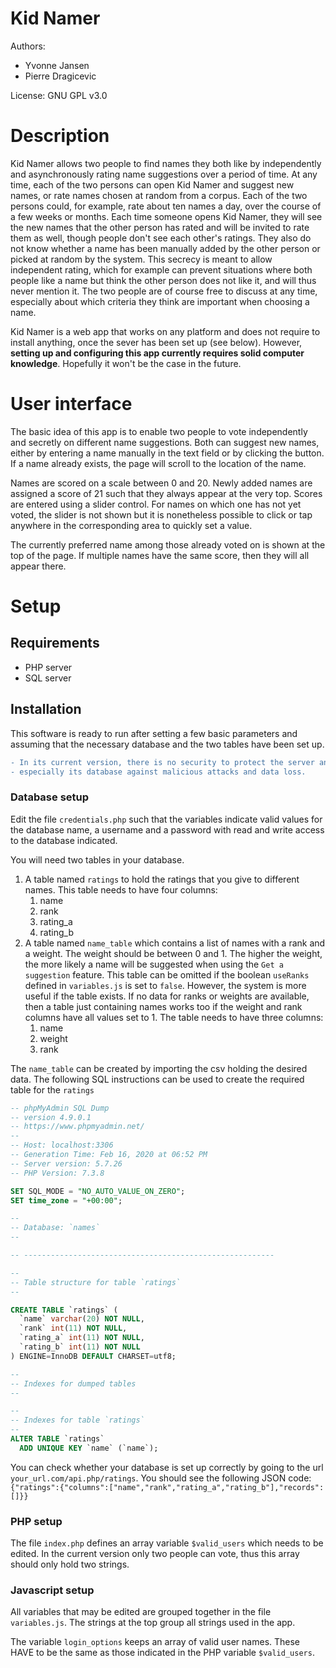 # Kid Namer

Authors:
* Yvonne Jansen
* Pierre Dragicevic

License: GNU GPL v3.0

# Description

Kid Namer allows two people to find names they both like by independently and asynchronously rating name suggestions over a period of time. At any time, each of the two persons can open Kid Namer and suggest new names, or rate names chosen at random from a corpus. Each of the two persons could, for example, rate about ten names a day, over the course of a few weeks or months. Each time someone opens Kid Namer, they will see the new names that the other person has rated and will be invited to rate them as well, though people don't see each other's ratings. They also do not know whether a name has been manually added by the other person or picked at random by the system. This secrecy is meant to allow independent rating, which for example can prevent situations where both people like a name but think the other person does not like it, and will thus never mention it. The two people are of course free to discuss at any time, especially about which criteria they think are important when choosing a name.

Kid Namer is a web app that works on any platform and does not require to install anything, once the sever has been set up (see below). However, **setting up and configuring this app currently requires solid computer knowledge**. Hopefully it won't be the case in the future.

# User interface

The basic idea of this app is to enable two people to vote independently and secretly on different name suggestions. Both can suggest new names, either by entering a name manually in the text field or by clicking the button. If a name already exists, the page will scroll to the location of the name. 

Names are scored on a scale between 0 and 20. Newly added names are assigned a score of 21 such that they always appear at the very top. Scores are entered using a slider control. For names on which one has not yet voted, the slider is not shown but it is nonetheless possible to click or tap anywhere in the corresponding area to quickly set a value.

The currently preferred name among those already voted on is shown at the top of the page. If multiple names have the same score, then they will all appear there.

# Setup

## Requirements

* PHP server
* SQL server

## Installation

This software is ready to run after setting a few basic parameters and assuming that the necessary database and the two tables have been set up.

```diff
- In its current version, there is no security to protect the server and
- especially its database against malicious attacks and data loss. 
```

### Database setup

Edit the file `credentials.php` such that the variables indicate valid values for the database name, a username and a password with read and write access to the database indicated.

You will need two tables in your database. 
1. A table named `ratings` to hold the ratings that you give to different names. This table needs to have four columns:
	1. name
	1. rank
	1. rating_a
	1. rating_b
1. A table named `name_table` which contains a list of names with a rank and a weight. The weight should be between 0 and 1. The higher the weight, the more likely a name will be suggested when using the `Get a suggestion` feature. This table can be omitted if the boolean `useRanks` defined in `variables.js` is set to `false`. However, the system is more useful if the table exists. If no data for ranks or weights are available, then a table just containing names works too if the weight and rank columns have all values set to 1. The table needs to have three columns:
	1. name
	1. weight
	1. rank

The `name_table` can be created by importing the csv holding the desired data. The following SQL instructions can be used to create the required table for the `ratings`
```SQL
-- phpMyAdmin SQL Dump
-- version 4.9.0.1
-- https://www.phpmyadmin.net/
--
-- Host: localhost:3306
-- Generation Time: Feb 16, 2020 at 06:52 PM
-- Server version: 5.7.26
-- PHP Version: 7.3.8

SET SQL_MODE = "NO_AUTO_VALUE_ON_ZERO";
SET time_zone = "+00:00";

--
-- Database: `names`
--

-- --------------------------------------------------------

--
-- Table structure for table `ratings`
--

CREATE TABLE `ratings` (
  `name` varchar(20) NOT NULL,
  `rank` int(11) NOT NULL,
  `rating_a` int(11) NOT NULL,
  `rating_b` int(11) NOT NULL
) ENGINE=InnoDB DEFAULT CHARSET=utf8;

--
-- Indexes for dumped tables
--

--
-- Indexes for table `ratings`
--
ALTER TABLE `ratings`
  ADD UNIQUE KEY `name` (`name`);
```

You can check whether your database is set up correctly by going to the url `your_url.com/api.php/ratings`. You should see the following JSON code:
`{"ratings":{"columns":["name","rank","rating_a","rating_b"],"records":[]}}`

### PHP setup

The file `index.php` defines an array variable `$valid_users` which needs to be edited. In the current version only two people can vote, thus this array should only hold two strings.

### Javascript setup

All variables that may be edited are grouped together in the file `variables.js`. The strings at the top group all strings used in the app. 

The variable `login_options` keeps an array of valid user names. These HAVE to be the same as those indicated in the PHP variable `$valid_users`.
